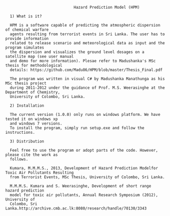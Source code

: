                                   Hazard Prediction Model (HPM)
      
      1) What is it?
      
      HPM is a software capable of predicting the atmospheric dispersion of chemical warfare 
      agents resulting from terrorist events in Sri Lanka. The user has to provide information 
      related to release scenario and meteorological data as input and the program simulates 
      the dispersion and visualizes the ground level dosages on a satellite map (see user manual
      and demo for more information). Plesae refer to Madushanka's MSc thesis for methodological 
      details: https://github.com/Madu86/HPM/blob/master/Thesis_Final.pdf
      
      The program was written in visual C# by Madushanka Manathunga as his MSc thesis project 
      during 2011-2012 under the guidance of Prof. M.S. Weerasinghe at the Department of Chemistry,
      University of Colombo, Sri Lanka. 
      
      2) Installation
      
      The current version (1.0.0) only runs on windows platform. We have tested it on windows xp 
      and windows 7 versions. 
      To install the program, simply run setup.exe and follow the instructions. 
      
      3) Distribution
      
      Feel free to use the program or adopt parts of the code. However, please cite the work as 
      follows. 
      
      Kumara, M.M.M.S., 2013, Development of Hazard Prediction Modelfor Toxic Air Pollutants Resulting
      from Terrorist Events, MSc Thesis, University of Colombo, Sri Lanka.
      
      M.M.M.S. Kumara and S. Weerasinghe, Development of short range hazard prediction
      model for toxic air pollutants, Annual Research Symposium (2012), University of
      Colombo, Sri Lanka.http://archive.cmb.ac.lk:8080/research/handle/70130/3343
      
      
